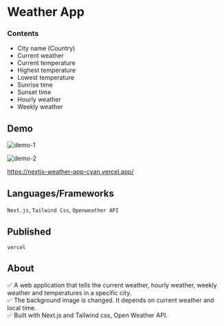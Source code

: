 # Weather App

### Contents

- City name (Country)
- Current weather
- Current temperature
- Highest temperature
- Lowest temperature
- Sunrise time
- Sunset time
- Hourly weather
- Weekly weather


## Demo

![demo-1](https://user-images.githubusercontent.com/88401910/147526495-0ae82c71-b3a0-4ebb-8946-53392ad2a795.jpg)

![demo-2](https://user-images.githubusercontent.com/88401910/147526502-5dbcc43d-af28-40f4-8804-3ee6d5c8f2b2.jpg)

https://nextjs-weather-app-cyan.vercel.app/

## Languages/Frameworks

`Next.js`, `Tailwind Css`, `Openweather API`

## Published

`vercel`

## About

:white_check_mark: A web application that tells the current weather, hourly weather, weekly weather and temperatures in a specific city.  
:white_check_mark: The background image is changed. It depends on current weather and local time.  
:white_check_mark: Built with Next.js and Tailwind css, Open Weather API.  

